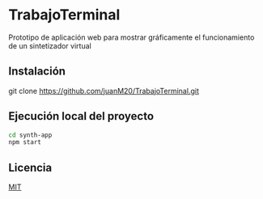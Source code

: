 # TrabajoTerminal
Prototipo de aplicación web para mostrar gráficamente el funcionamiento de un sintetizador virtual

## Instalación
git clone https://github.com/juanM20/TrabajoTerminal.git

## Ejecución local del proyecto
```bash
cd synth-app
npm start
```

## Licencia
[MIT](https://choosealicense.com/licenses/mit/)

